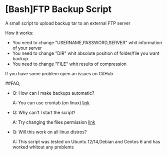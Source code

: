 [Bash]FTP Backup Script
======================

A small script to upload backup tar to an external FTP server

How it works:
* You need to change "USERNAME,PASSWORD,SERVER" whit information of your server
* You need to change "DIR" whit absolute position of folder/file you want backup
* You need to change "FILE" whit results of compression

If you have some problem open an issues on GitHub

##FAQ;

* Q: How can I make backups automatic?

    A: You can use crontab (on linux) [link](http://www.cyberciti.biz/faq/how-do-i-add-jobs-to-cron-under-linux-or-unix-oses/)


* Q: Why can't I start the script?

    A: Try changing the files permission [link](http://www.cyberciti.biz/faq/how-to-use-chmod-and-chown-command/)


* Q: Will this work on all linux distros?

    A: This script was tested on Ubuntu 12/14,Debian and Centos 6 and has worked whitout any problems